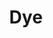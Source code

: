 ---
layout: prefab
title: Dye
data_file: Dye
parent: Prefabs
nav_exclude: true
search_exclude: false
---